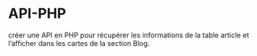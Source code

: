 # API-PHP
créer une API en PHP pour récupérer les informations de la table article et l’afficher dans les cartes de la section Blog.
